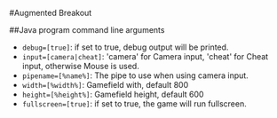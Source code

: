 #Augmented Breakout

##Java program command line arguments
* `debug=[true]`: if set to true, debug output will be printed.
* `input=[camera|cheat]`: 'camera' for Camera input, 'cheat' for Cheat input, otherwise Mouse is 
used.
* `pipename=[%name%]`: The pipe to use when using camera input.
* `width=[%width%]`: Gamefield with, default 800
* `height=[%height%]`: Gamefield height, default 600
* `fullscreen=[true]`: if set to true, the game will run fullscreen.
 